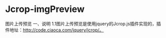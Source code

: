 # Jcrop-imgPreview
图片上传预览
一、说明
1.1图片上传预览是使用jquery的Jcrop.js插件实现的，插件地址：http://code.ciaoca.com/jquery/jcrop/。

